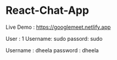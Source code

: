 # React-Chat-App

Live Demo : https://googlemeet.netlify.app

User : 1
Username: sudo
passord: sudo

Username : dheela
password : dheela


